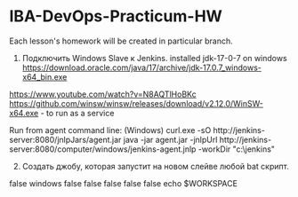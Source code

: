 # IBA-DevOps-Practicum-HW
Each lesson's homework will be created in particular branch.

1. Подключить Windows Slave к Jenkins.
installed jdk-17-0-7 on windows
https://download.oracle.com/java/17/archive/jdk-17.0.7_windows-x64_bin.exe

https://www.youtube.com/watch?v=N8AQTlHoBKc
https://github.com/winsw/winsw/releases/download/v2.12.0/WinSW-x64.exe - to run as a service


Run from agent command line: (Windows) 
curl.exe -sO http://jenkins-server:8080/jnlpJars/agent.jar
java -jar agent.jar -jnlpUrl http://jenkins-server:8080/computer/windows/jenkins-agent.jnlp -workDir "c:\jenkins"


2. Создать джобу, которая запустит на новом слейве любой bat скрипт.

<?xml version='1.1' encoding='UTF-8'?>
<project>
  <description></description>
  <keepDependencies>false</keepDependencies>
  <properties/>
  <scm class="hudson.scm.NullSCM"/>
  <assignedNode>windows</assignedNode>
  <canRoam>false</canRoam>
  <disabled>false</disabled>
  <blockBuildWhenDownstreamBuilding>false</blockBuildWhenDownstreamBuilding>
  <blockBuildWhenUpstreamBuilding>false</blockBuildWhenUpstreamBuilding>
  <triggers/>
  <concurrentBuild>false</concurrentBuild>
  <builders>
    <hudson.tasks.BatchFile>
      <command>echo $WORKSPACE</command>
      <configuredLocalRules/>
    </hudson.tasks.BatchFile>
  </builders>
  <publishers/>
  <buildWrappers/>
</project>
